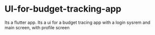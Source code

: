 # UI-for-budget-tracking-app
Its a flutter app.
Its a ui for a budget tracing app with a login sysrem and main screen, with profile screen
